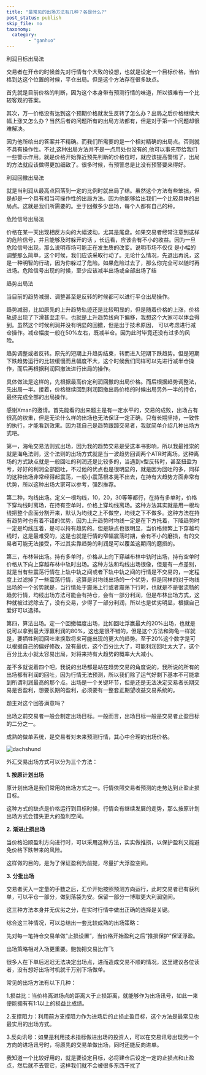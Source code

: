 ```yaml
---
title: "最常见的出场方法有几种？各是什么?"
post_status: publish
skip_file: no
taxonomy:
  category:
        - "ganhuo"
---
```


利润目标出局法

交易者在开仓的时候首先对行情有个大致的设想，也就是设定一个目标价格，当价格到达这个位置的时候，平仓出局。但是这个方法存在很多缺点。

首先就是目前价格的判断，因为这个本身带有预测行情的味道，所以很难有一个比较客观的答案。

其次，万一价格没有达到这个预期价格就发生反转了怎么办？出局之后价格继续大幅上涨又怎么办？当然后者的问题所有的出局方法都有，但是对于第一个问题却很难解决。

因为他所给出的答案并不精确。而我们所需要的是一个相对精确的出局点。否则就不具有操作性。不过,这种出局方法并不是一点用处也没有的,他可以事先带给我们一些警示作用。就是价格开始靠近预先判断的价格位时，就应该提高警惕了，出局的方法就应该做得更加细致了。很多时候，有预警总是比没有预警要来得好。

利润回撤出局法

就是当利润从最高点回落到一定的比例时就出局了结。虽然这个方法有些笨拙，但是却是一个具有相当可操作性的出局方法。因为他能够给出我们一个比较具体的出局点。这就是我们所需要的。至于回撤多少出场，每个人都有自己的秤。

危险信号出局法

价格在某一天出现相反方向的大幅波动，尤其是尾盘。如果交易者经常注意到这样的危险信号，并且能够及时躲开的话 ，长远看，应该会有不小的收益。因为一旦危险信号出现，那么说明市场可能正在发生质的改变。说明市场不仅仅 是小幅的调整那么简单，这个时候，我们应该采取行动了。无论什么情况，先退出再说，这是一种明智的行动，因为你躲过了危险。如果危险过去了，那么你完全可以随时再进场。危险信号出现的时候，至少应该减半出场或全部出场了结

趋势出局法

当目前的趋势减弱、调整甚至是反转的时候都可以进行平仓出局操作。

趋势减弱，比如原先的上升趋势轨迹还是比较明显的，但是随着价格的上涨，价格轨迹出现了下滑甚至走平。也就是上升趋势线向下偏移，我想这个大家可以体会得到。虽然这个时候利润并没有明显的回撤，但是出于技术原因， 可以考虑进行减仓操作。减仓幅度一般在50%左右，既减半仓。因为此时毕竟还没有过多的风险。

趋势调整或者反转。原先的短期上升趋势结束，转而进入短期下跌趋势。但是短期下跌趋势运行的比较缓慢而且幅度不大，这个时候我们同样可以先进行减半仓操作，而后再根据利润回撤法进行出局的操作。

具体做法是这样的，先根据最高价定利润回撤的出局价格。而后根据趋势调整法，先出局一半。接着，价格继续回到利润回撤出局价格的时候出局另外一半的持仓，最终完成全部的出局操作。

感谢Xman的邀请。首先能看的出来题主是有一定水平的，交易的成败，出场占有很高的权重，但是无论什么样的出场也无法保证一定正确，只有长期坚持，一致性的执行，才能看到效果。因为我自己是趋势跟踪交易者，我就简单介绍几种出场方式吧。

第一，海龟交易法则式出场，因为我的趋势交易是受这本书影响，所以我最推崇的就是海龟法则，这个法则的出场方式就是当一波趋势回调两个ATR时离场。这种离场的方式缺点就是一般回吐的利润还是比较多的，当遇到v型反转时，甚至扭盈为亏，好好的利润全部回吐，不过他的优点也是很明显的，就是因为回吐的多，同样的这种出场非常经得起震荡，一般小震荡根本晃不出去，在持有大趋势方面非常有优势，所以这种出场大家可以参考，强烈推荐。

第二种，均线出场。定义一根均线，10，20，30等等都行，在持有多单时，价格下穿均线时离场，在持有空单时，价格上穿均线离场。这种方法其实就是用一根均线把整个盘面分割开来，默认为均线之上不做空，均线之下不做多。这种方法在持有趋势时也有着不错的优势，因为上升趋势时均线一定是在下方托着，下降趋势时一定是均线压着，是可以持有趋势的。但是缺点也很明显，当价格频繁上下穿越均线时，这是最难受的，这是也就是行情的窄幅震荡时期，会有不小的磨损，有的交易者可能无法接受，不过其实靠趋势的利润是可以覆盖这期间的磨损的。

第三，布林带出场。持有多单时，价格从上向下穿越布林中轨时出场，持有空单时价格从下向上穿越布林中轨时出场。这种方法和均线出场很像，但是有一点差别，就是当有些震荡行情在上轨中轨之间或者下轨中轨之间的行情是不交易的，一定程度上过滤掉了一些震荡行情，这算是对均线出场的一个优势，但是同样的对于均线出场的一个劣势就是，当行情处于震荡上行或者震荡下行时，也就是不是很流畅的趋势行情，均线出场方法可能会有持仓，会有一部分利润，但是布林出场方式，这种就被过滤除去了，没有交易，少得了一部分利润，所以也是优劣明显，根据自己爱好可以选择。

第四，算法出场。定一个回撤幅度出场，比如回吐浮赢最大的20%出场，也就是说可以拿到最大浮赢利润的80%，这也是很不错的，但是这个方法和海龟一样就是，要牺牲利润回吐来换取将来可能出现的更大的趋势。至于20%这个数字是可以根据自己的偏好修改，没有最优，这个百分比大了，可能利润回吐太大了，这个百分比太小就太容易出局，对将来持有大趋势的概率大大减小。

差不多就说着四个吧，我说的出场都是站在趋势交易的角度说的，我所说的所有的出场都有利润的回吐，因为行情无法预测，所以我们除了运气好剩下基本不可能拿到所谓利润最高的那个点。出场是一个关键环节，但是还是无法决定交易者长期交易是否盈利，想要长期的盈利，必须要有一整套正期望收益交易系统的。

题主对这个回答满意吗？

出场之前交易者一般会制定出场目标。一般而言，出场目标一般是交易者止盈目标的二分之一。

成熟的做单系统，是交易者对未来预测行情，其心中合理的出场价格。

![dachshund](https://cdn.fendou.la/funstoutiao/2020/12/154254249.jpg "原油4.jpg")

外汇交易出场方式可以分为三个方法：

**1\. 按原计划出场**

原计划出场是我们常用的出场方式之一。行情依照交易者预测的走势达到止盈止损目标。

这种方式的缺点是价格运行到目标时候，行情会有继续发展的走势，那么按原计划出场方式会错失更大的盈利空间。

**2\. 渐进止损出场**

当价格沿顺盈利方向进行时，可以采用这种方法，实实做推损，以保护盈利又能避免价格下跌带来的风险。

这样做的目的，是为了保证盈利为前提，尽量扩大浮盈空间。

**3\. 分批出场**

交易者买入一定量的手数之后，汇价开始按照预测方向运行，此时交易者已有获利单，可以平仓一部分，做到落袋为安。保留一部分一博取更大利润空间。

这三种方法本身并无优劣之分，在实时行情中做出正确的选择是关键。

综合这三种情况，可以总结出一套比较成熟的出场策略：

先对每一笔持仓交易单做“止损设置”，当价格开始盈利之后“推损保护”保证浮盈。

出场策略相对入场更重要。鲍勃把交易比作飞

很多人在下单后迟迟无法决定出场点，进而造成交易不顺的情况，这里建议各位读者，没有想好出场时机就千万别下场做单。

常见的出场方法有以下几种：

1.损益比：当价格离进场点的距离大于止损距离，就能够作为出场讯号，如此一来便能拥有有1:1以上的损益比成绩。

2.支撑阻力：利用前方支撑阻力作为进场后的止损止盈目标，这个方法是最常见也最实用的出场方式。

3.反向讯号：如果是利用技术指标做进出场的投资人，可以在交易讯号出现另一个方向的进场讯号时，将原先的交易单做出场，同时还能反向进单。

我知道一个比较好用的，就是要设定目标，必将建仓后设定一定的止损点和止盈点，然后就不去管它，这样我们就不会被很多东西干扰了
